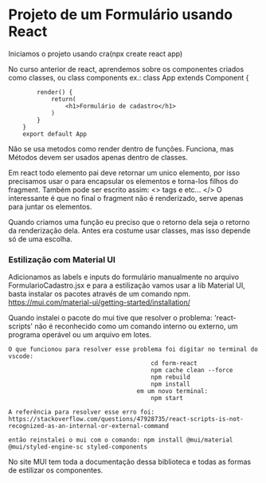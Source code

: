 # Projeto de um Formulário usando React

Iniciamos o projeto usando cra(npx create react app)

No curso anterior de react, aprendemos sobre os componentes criados como classes, ou class components
ex.:    class App extends Component {

            render() {
                return(
                    <h1>Formulário de cadastro</h1>
                )
            }
        }
        export default App

Não se usa metodos como render dentro de funções. Funciona, mas Métodos devem ser usados apenas dentro de classes.

Em react todo elemento pai deve retornar um unico elemento, por isso precisamos usar o <Fragment></Fragment> para encapsular os elementos e torna-los filhos do fragment. Também pode ser escrito assim: <> tags e etc... </> O interessante é que no final o fragment não é renderizado, serve apenas para juntar os elementos.

Quando criamos uma função eu preciso que o retorno dela seja o retorno da renderização dela. Antes era costume usar classes, mas isso depende só de uma escolha.

### Estilização com Material UI

Adicionamos as labels e inputs do formulário manualmente no arquivo FormularioCadastro.jsx e para a estilização vamos usar a lib Material UI, basta instalar os pacotes através de um comando npm. https://mui.com/material-ui/getting-started/installation/

Quando instalei o pacote do mui tive que resolver o problema: 'react-scripts' não é reconhecido como um comando interno ou externo, um programa operável ou um arquivo em lotes.

    O que funcionou para resolver esse problema foi digitar no terminal do vscode:
                                            cd form-react
                                            npm cache clean --force
                                            npm rebuild
                                            npm install
                                        em um novo terminal:
                                            npm start

    A referência para resolver esse erro foi: https://stackoverflow.com/questions/47928735/react-scripts-is-not-recognized-as-an-internal-or-external-command

    então reinstalei o mui com o comando: npm install @mui/material @mui/styled-engine-sc styled-components

No site MUI tem toda a documentação dessa biblioteca e todas as formas de estilizar os componentes.





